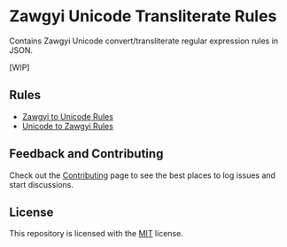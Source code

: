 # Zawgyi Unicode Transliterate Rules

Contains Zawgyi Unicode convert/transliterate regular expression rules in JSON.

[WIP]

## Rules

* [Zawgyi to Unicode Rules](https://github.com/myanmartools/rules/zawgyi-to-unicode-rules)
* [Unicode to Zawgyi Rules](https://github.com/myanmartools/rules/unicode-to-zawgyi-rules)

## Feedback and Contributing

Check out the [Contributing](https://github.com/myanmartools/zawgyi-unicode-translit-rules/blob/master/CONTRIBUTING.md) page to see the best places to log issues and start discussions.

## License

This repository is licensed with the [MIT](https://github.com/myanmartools/zawgyi-unicode-translit-rules/blob/master/LICENSE) license.